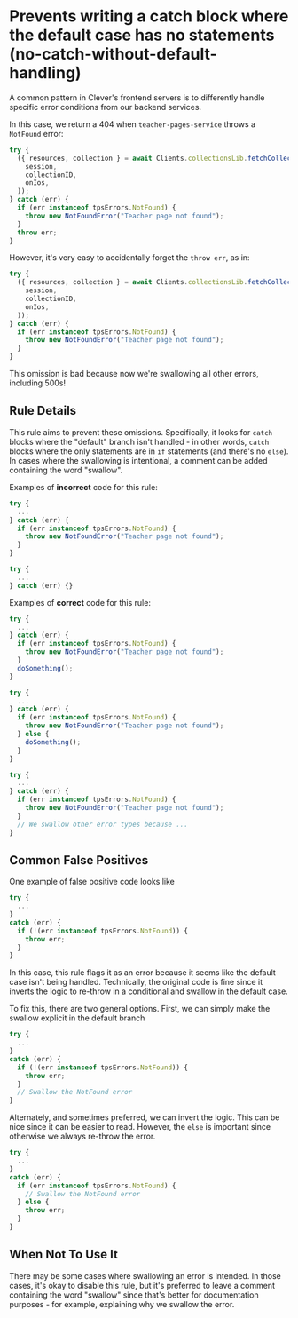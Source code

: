 # Prevents writing a catch block where the default case has no statements (no-catch-without-default-handling)

A common pattern in Clever's frontend servers is to differently handle specific error conditions from our backend services. 

In this case, we return a 404 when `teacher-pages-service` throws a `NotFound` error:
```ts
try {
  ({ resources, collection } = await Clients.collectionsLib.fetchCollection(
    session,
    collectionID,
    onIos,
  ));
} catch (err) {
  if (err instanceof tpsErrors.NotFound) {
    throw new NotFoundError("Teacher page not found");
  }
  throw err;
}
```

However, it's very easy to accidentally forget the `throw err`, as in:
```ts
try {
  ({ resources, collection } = await Clients.collectionsLib.fetchCollection(
    session,
    collectionID,
    onIos,
  ));
} catch (err) {
  if (err instanceof tpsErrors.NotFound) {
    throw new NotFoundError("Teacher page not found");
  }
}
```
This omission is bad because now we're swallowing all other errors, including 500s!

## Rule Details

This rule aims to prevent these omissions. Specifically, it looks for `catch` blocks where the "default" branch isn't handled - in other words, `catch` blocks where the only statements are in `if` statements (and there's no `else`). In cases where the swallowing is intentional, a comment can be added containing the word "swallow".

Examples of **incorrect** code for this rule:

```ts
try {
  ...
} catch (err) {
  if (err instanceof tpsErrors.NotFound) {
    throw new NotFoundError("Teacher page not found");
  }
}
```

```ts
try {
  ...
} catch (err) {}
```

Examples of **correct** code for this rule:

```ts
try {
  ...
} catch (err) {
  if (err instanceof tpsErrors.NotFound) {
    throw new NotFoundError("Teacher page not found");
  }
  doSomething();
}
```

```ts
try {
  ...
} catch (err) {
  if (err instanceof tpsErrors.NotFound) {
    throw new NotFoundError("Teacher page not found");
  } else {
    doSomething();
  }
}
```

```ts
try {
  ...
} catch (err) {
  if (err instanceof tpsErrors.NotFound) {
    throw new NotFoundError("Teacher page not found");
  }
  // We swallow other error types because ...
}
```

## Common False Positives
One example of false positive code looks like
```ts
try {
  ...
}
catch (err) {
  if (!(err instanceof tpsErrors.NotFound)) {
    throw err;
  }
}
```
In this case, this rule flags it as an error because it seems like the default case isn't being handled. Technically, the original code is fine since it inverts the logic to re-throw in a conditional and swallow in the default case.

To fix this, there are two general options. First, we can simply make the swallow explicit in the default branch
```ts
try {
  ...
}
catch (err) {
  if (!(err instanceof tpsErrors.NotFound)) {
    throw err;
  }
  // Swallow the NotFound error
}
```

Alternately, and sometimes preferred, we can invert the logic. This can be nice since it can be easier to read. However, the `else` is important since otherwise we always re-throw the error.
```ts
try {
  ...
}
catch (err) {
  if (err instanceof tpsErrors.NotFound) {
    // Swallow the NotFound error
  } else {
    throw err;
  }
}
```

## When Not To Use It

There may be some cases where swallowing an error is intended. In those cases, it's okay to disable this rule, but it's preferred to leave a comment containing the word "swallow" since that's better for documentation purposes - for example, explaining why we swallow the error.
